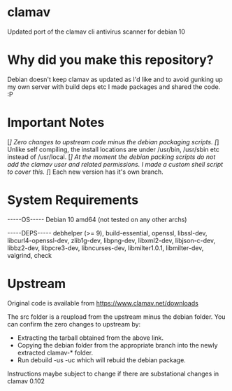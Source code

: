 # clamav
Updated port of the clamav cli antivirus scanner for debian 10

# Why did you make this repository?
Debian doesn't keep clamav as updated as I'd like and to avoid gunking up my own server with build deps etc I made packages and shared the code. :P

# Important Notes
[*] Zero changes to upstream code minus the debian packaging scripts.
[*] Unlike self compiling, the install locations are under /usr/bin, /usr/sbin etc instead of /usr/local.
[*] At the moment the debian packing scripts do not add the clamav user and related permissions. I made a custom shell script to cover this.
[*] Each new version has it's own branch.

# System Requirements


-----OS-----
Debian 10 amd64 (not tested on any other archs)

-----DEPS-----
debhelper (>= 9),
build-essential, 
openssl, 
libssl-dev, 
libcurl4-openssl-dev, 
zlib1g-dev, 
libpng-dev, 
libxml2-dev, 
libjson-c-dev, 
libbz2-dev, 
libpcre3-dev, 
libncurses-dev, 
libmilter1.0.1, 
libmilter-dev, 
valgrind, 
check


# Upstream
Original code is available from https://www.clamav.net/downloads

The src folder is a reupload from the upstream minus the debian folder.
You can confirm the zero changes to upstream by:
* Extracting the tarball obtained from the above link.
* Copying the debian folder from the appropriate branch into the newly extracted clamav-* folder.
* Run debuild -us -uc which will rebuid the debian package.

Instructions maybe subject to change if there are substational changes in clamav 0.102
